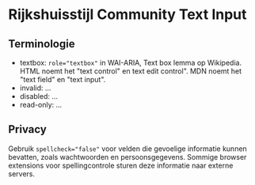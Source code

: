 <!-- @license CC0-1.0 -->

# Rijkshuisstijl Community Text Input

## Terminologie

- textbox: `role="textbox"` in WAI-ARIA, Text box lemma op Wikipedia. HTML noemt het "text control" en text edit control". MDN noemt het "text field" en "text input".
- invalid: ...
- disabled: ...
- read-only: ...

## Privacy

Gebruik `spellcheck="false"` voor velden die gevoelige informatie kunnen bevatten, zoals wachtwoorden en persoonsgegevens. Sommige browser extensions voor spellingcontrole sturen deze informatie naar externe servers.
